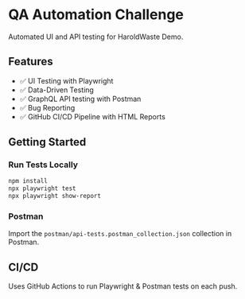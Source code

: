 # QA Automation Challenge

Automated UI and API testing for HaroldWaste Demo.

## Features
- ✅ UI Testing with Playwright
- ✅ Data-Driven Testing
- ✅ GraphQL API testing with Postman
- ✅ Bug Reporting
- ✅ GitHub CI/CD Pipeline with HTML Reports

## Getting Started

### Run Tests Locally

```bash
npm install
npx playwright test
npx playwright show-report
```

### Postman
Import the `postman/api-tests.postman_collection.json` collection in Postman.

## CI/CD
Uses GitHub Actions to run Playwright & Postman tests on each push.
